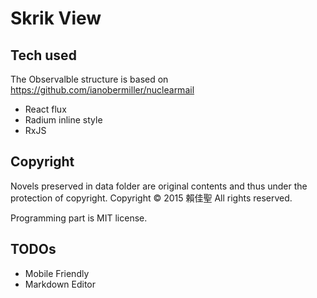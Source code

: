 # Skrik View

## Tech used
The Observalble structure is based on https://github.com/ianobermiller/nuclearmail
- React flux
- Radium inline style
- RxJS

## Copyright
Novels preserved in data folder are original contents and thus under the protection of copyright.
Copyright © 2015 賴佳聖 All rights reserved.

Programming part is MIT license.

## TODOs
- Mobile Friendly
- Markdown Editor
